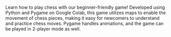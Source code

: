 Learn how to play chess with our beginner-friendly game! Developed using Python and Pygame on Google Colab, this game utilizes maps to enable the movement of chess pieces, making it easy for newcomers to understand and practice chess moves. Pygame handles animations, and the game can be played in 2-player mode as well.
